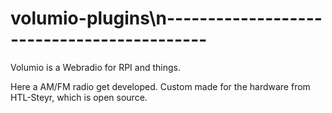 # volumio-plugins\n-------------------------------------------
Volumio is a Webradio for RPI and things.

Here a AM/FM radio get developed. Custom made for the hardware from HTL-Steyr, which is open source.

